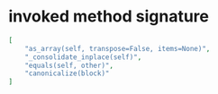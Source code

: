 # invoked method signature

```json
[
    "as_array(self, transpose=False, items=None)",
    "_consolidate_inplace(self)",
    "equals(self, other)",
    "canonicalize(block)"
]
```
